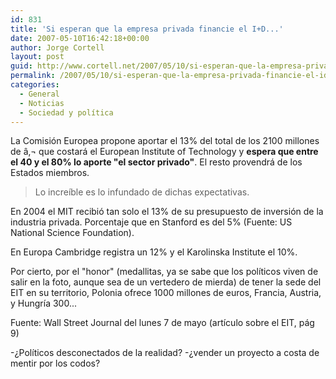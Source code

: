```yaml
---
id: 831
title: 'Si esperan que la empresa privada financie el I+D...'
date: 2007-05-10T16:42:18+00:00
author: Jorge Cortell
layout: post
guid: http://www.cortell.net/2007/05/10/si-esperan-que-la-empresa-privada-financie-el-id/
permalink: /2007/05/10/si-esperan-que-la-empresa-privada-financie-el-id/
categories:
  - General
  - Noticias
  - Sociedad y polí­tica
---
```

La Comisión Europea propone aportar el 13% del total de los 2100 millones de â‚¬ que costará el European Institute of Technology y **espera que entre el 40 y el 80% lo aporte "el sector privado"**. El resto provendrá de los Estados miembros.

> Lo increí­ble es lo infundado de dichas expectativas.

En 2004 el MIT recibió tan solo el 13% de su presupuesto de inversión de la industria privada. Porcentaje que en Stanford es del 5% (Fuente: US National Science Foundation).

En Europa Cambridge registra un 12% y el Karolinska Institute el 10%.

Por cierto, por el "honor" (medallitas, ya se sabe que los polí­ticos viven de salir en la foto, aunque sea de un vertedero de mierda) de tener la sede del EIT en su territorio, Polonia ofrece 1000 millones de euros, Francia, Austria, y Hungrí­a 300...

Fuente: Wall Street Journal del lunes 7 de mayo (artí­culo sobre el EIT, pág 9)

-¿Polí­ticos desconectados de la realidad? -¿vender un proyecto a costa de mentir por los codos?